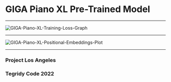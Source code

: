 # GIGA Piano XL Pre-Trained Model

***

![GIGA-Piano-XL-Training-Loss-Graph](https://user-images.githubusercontent.com/56325539/195238204-431763f6-3c03-4b05-81f0-96a60815243f.png)

***

![GIGA-Piano-XL-Positional-Embeddings-Plot](https://user-images.githubusercontent.com/56325539/195238241-e5991998-b55a-496a-a191-193485b21309.png)

***

### Project Los Angeles
### Tegridy Code 2022
